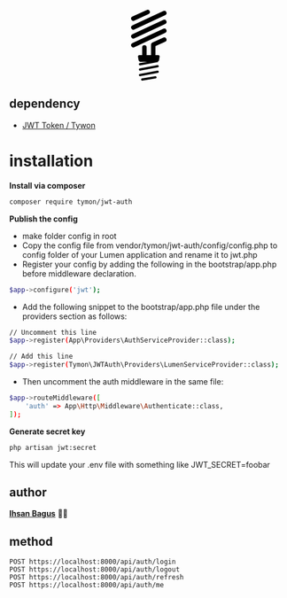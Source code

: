 <p align="center"><svg xmlns="http://www.w3.org/2000/svg" class="iconic iconic-lightbulb" width="128" height="128" viewBox="0 0 128 128">
  <g class="iconic-metadata">
    <title>Lightbulb</title>
  </g>
  <defs>
    <clipPath id="iconic-size-lg-lightbulb-clip-0">
      <path d="M16.583 94h33.417v2.667l-39.083 6.375-.333-6.417z"></path>
    </clipPath>
    <clipPath id="iconic-size-lg-lightbulb-clip-1">
      <path d="M64 57l-14.5 8.25v16.75h-34.25l-1.5-16 50.25-23z"></path>
    </clipPath>
  </defs>
  <g data-width="64" data-height="128" class="iconic-lightbulb-lg iconic-container iconic-lg" display="inline" transform="translate(32)">
    <path stroke="#000" stroke-width="4" stroke-linecap="round" stroke-linejoin="round" class="iconic-lightbulb-screw iconic-lightbulb-screw-4 iconic-property-accent iconic-property-stroke" d="M44 122l-23.834 4.001"></path>
    <path stroke="#000" stroke-width="4" stroke-linecap="round" class="iconic-lightbulb-screw iconic-lightbulb-screw-3 iconic-property-accent iconic-property-stroke" d="M48 112l-32 6" fill="none"></path>
    <path stroke="#000" stroke-width="4" stroke-linecap="round" class="iconic-lightbulb-screw iconic-lightbulb-screw-2 iconic-property-accent iconic-property-stroke" d="M48 102l-32 6" fill="none"></path>
    <path clip-path="url(#iconic-size-lg-lightbulb-clip-0)" stroke="#000" stroke-width="4" stroke-linecap="round" class="iconic-lightbulb-screw iconic-lightbulb-screw-1 iconic-property-accent iconic-property-stroke" d="M48 92.5l-32 6" fill="none"></path>
    <path clip-path="url(#iconic-size-lg-lightbulb-clip-1)" stroke="#000" stroke-width="8" stroke-linecap="round" stroke-linejoin="round" class="iconic-lightbulb-coil iconic-lightbulb-coil-6 iconic-property-stroke" d="M60 54l-20 9v18.75" fill="none"></path>
    <path clip-path="url(#iconic-size-lg-lightbulb-clip-1)" stroke="#000" stroke-width="8" stroke-linecap="round" stroke-linejoin="round" class="iconic-lightbulb-coil iconic-lightbulb-coil-5 iconic-property-stroke" d="M24 68v13.75" fill="none"></path>
    <path d="M47 94h-30c-1.657 0-3.221-1.325-3.493-2.959l-1.014-6.082c-.272-1.634.85-2.959 2.507-2.959h34c1.657 0 2.779 1.325 2.507 2.959l-1.014 6.082c-.272 1.634-1.836 2.959-3.493 2.959z" class="iconic-lightbulb-base iconic-property-fill"></path>
    <path stroke="#000" stroke-width="8" stroke-linecap="round" stroke-linejoin="round" class="iconic-lightbulb-coil iconic-lightbulb-coil-4 iconic-property-stroke" d="M60 38l-56 26" fill="none"></path>
    <path stroke="#000" stroke-width="8" stroke-linecap="round" stroke-linejoin="round" class="iconic-lightbulb-coil iconic-lightbulb-coil-3 iconic-property-stroke" d="M60 22l-56 26" fill="none"></path>
    <path stroke="#000" stroke-width="8" stroke-linecap="round" stroke-linejoin="round" class="iconic-lightbulb-coil iconic-lightbulb-coil-2 iconic-property-stroke" d="M60 6l-56 26" fill="none"></path>
    <path stroke="#000" stroke-width="8" stroke-linecap="round" stroke-linejoin="round" class="iconic-lightbulb-coil iconic-lightbulb-coil-1 iconic-property-stroke" d="M30 4.114l-26 11.886" fill="none"></path>
  </g>
  <g data-width="16" data-height="32" class="iconic-lightbulb-md iconic-container iconic-md" display="none" transform="scale(4) translate(8)">
    <path stroke="#000" stroke-linecap="round" class="iconic-lightbulb-screw iconic-lightbulb-screw-4 iconic-property-accent iconic-property-stroke" d="M5.5 31.5l5-1.429" fill="none"></path>
    <path stroke="#000" stroke-linecap="round" class="iconic-lightbulb-screw iconic-lightbulb-screw-3 iconic-property-accent iconic-property-stroke" d="M4.5 29.5l7-2" fill="none"></path>
    <path stroke="#000" stroke-linecap="round" class="iconic-lightbulb-screw iconic-lightbulb-screw-2 iconic-property-accent iconic-property-stroke" d="M4.5 27.5l7-2" fill="none"></path>
    <path stroke="#000" stroke-linecap="round" class="iconic-lightbulb-screw iconic-lightbulb-screw-1 iconic-property-accent iconic-property-stroke" d="M4.5 25.5l7-2" fill="none"></path>
    <path stroke="#000" stroke-width="3" stroke-linecap="round" stroke-linejoin="round" class="iconic-lightbulb-coil iconic-lightbulb-coil-5 iconic-property-stroke" d="M12.5 18.5l-2 1v3.5" fill="none"></path>
    <path stroke="#000" stroke-width="3" stroke-linecap="round" stroke-linejoin="round" class="iconic-lightbulb-coil iconic-lightbulb-coil-4 iconic-property-stroke" d="M5.5 23v-1.5" fill="none"></path>
    <path stroke="#000" stroke-width="3" stroke-linecap="round" class="iconic-lightbulb-coil iconic-lightbulb-coil-3 iconic-property-stroke" d="M14.5 11.5l-13 6" fill="none"></path>
    <path stroke="#000" stroke-width="3" stroke-linecap="round" class="iconic-lightbulb-coil iconic-lightbulb-coil-2 iconic-property-stroke" d="M14.5 5.5l-13 6" fill="none"></path>
    <path stroke="#000" stroke-width="3" stroke-linecap="round" class="iconic-lightbulb-coil iconic-lightbulb-coil-1 iconic-property-stroke" d="M10.5 1.5l-9 4" fill="none"></path>
    <path d="M11 25h-6c-.552 0-1.142-.425-1.316-.949l-.367-1.103c-.175-.524.131-.949.684-.949h8c.552 0 .858.425.684.949l-.367 1.103c-.175.524-.764.949-1.316.949z" class="iconic-lightbulb-base iconic-property-fill"></path>
  </g>
  <g data-width="10" data-height="16" class="iconic-lightbulb-sm iconic-container iconic-sm" display="none" transform="scale(8) translate(3)">
    <path d="M7 14c0 1.105-.895 2-2 2s-2-.895-2-2" class="iconic-lightbulb-screw iconic-property-accent iconic-property-fill"></path>
    <path stroke="#000" stroke-width="2" stroke-linecap="round" stroke-linejoin="round" class="iconic-lightbulb-coil iconic-lightbulb-coil-4 iconic-property-stroke" d="M8 8l-2 1v2" fill="none"></path>
    <path stroke="#000" stroke-width="2" stroke-linecap="round" stroke-linejoin="round" class="iconic-lightbulb-coil iconic-lightbulb-coil-3 iconic-property-stroke" d="M4 10.5v.5" fill="none"></path>
    <path stroke="#000" stroke-width="2" stroke-linecap="round" stroke-linejoin="round" class="iconic-lightbulb-coil iconic-lightbulb-coil-2 iconic-property-stroke" d="M1 8l8-4" fill="none"></path>
    <path stroke="#000" stroke-width="2" stroke-linecap="round" class="iconic-lightbulb-coil iconic-lightbulb-coil-1 iconic-property-stroke" d="M7 1l-6 3" fill="none"></path>
    <path d="M1.776 12.553l-.553-1.106c-.123-.247 0-.447.276-.447h7c.276 0 .4.2.276.447l-.553 1.106c-.124.247-.448.447-.724.447h-5c-.276 0-.6-.2-.724-.447z" class="iconic-lightbulb-base iconic-property-fill"></path>
  </g>
</svg></p>

## dependency

-   <a href="https://jwt-auth.readthedocs.io/en/develop/laravel-installation/">JWT Token / Tywon</a>

# installation

<b>Install via composer</b>

```sh
composer require tymon/jwt-auth
```

<b>Publish the config</b>

-   make folder config in root
-   Copy the config file from vendor/tymon/jwt-auth/config/config.php to config folder of your Lumen application and rename it to jwt.php
-   Register your config by adding the following in the bootstrap/app.php before middleware declaration.

```sh
$app->configure('jwt');
```

-   Add the following snippet to the bootstrap/app.php file under the providers section as follows:

```sh
// Uncomment this line
$app->register(App\Providers\AuthServiceProvider::class);

// Add this line
$app->register(Tymon\JWTAuth\Providers\LumenServiceProvider::class);
```

-   Then uncomment the auth middleware in the same file:

```sh
$app->routeMiddleware([
    'auth' => App\Http\Middleware\Authenticate::class,
]);
```

<b>Generate secret key</b>

```sh
php artisan jwt:secret
```

This will update your .env file with something like JWT_SECRET=foobar

## author

<b><a href='https://www.ihsanbagus.com/'>Ihsan Bagus</a></b> 🐱‍🏍

## method

```
POST https://localhost:8000/api/auth/login
POST https://localhost:8000/api/auth/logout
POST https://localhost:8000/api/auth/refresh
POST https://localhost:8000/api/auth/me
```
